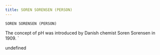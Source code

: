 ```yaml
---
title: SOREN SORENSEN (PERSON)
---
```

`SOREN SORENSEN (PERSON)`

The concept of pH was introduced by Danish chemist Soren Sorensen in 1909. `

undefined